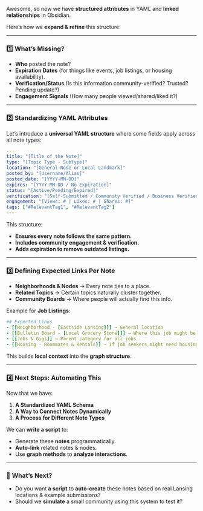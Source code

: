 Awesome, so now we have **structured attributes** in YAML and **linked relationships** in Obsidian.

Here’s how we **expand & refine** this structure:

---

### **1️⃣ What’s Missing?**

- **Who** posted the note?
- **Expiration Dates** (for things like events, job listings, or housing availability).
- **Verification/Status** (Is this information community-verified? Trusted? Pending update?)
- **Engagement Signals** (How many people viewed/shared/liked it?)

---

### **2️⃣ Standardizing YAML Attributes**

Let’s introduce a **universal YAML structure** where some fields apply across all note types:

```yaml
---
title: "[Title of the Note]"
type: "[Topic Type - Subtype]"
location: "[General Node or Local Landmark]"
posted_by: "[Username/Alias]"
posted_date: "[YYYY-MM-DD]"
expires: "[YYYY-MM-DD / No Expiration]"
status: "[Active/Pending/Expired]"
verification: "[Self-Submitted / Community Verified / Business Verified]"
engagement: "[Views: # | Likes: # | Shares: #]"
tags: ["#RelevantTag1", "#RelevantTag2"]
---
```

This structure:

- **Ensures every note follows the same pattern.**
- **Includes community engagement & verification.**
- **Adds expiration to remove outdated listings.**

---

### **3️⃣ Defining Expected Links Per Note**

- **Neighborhoods & Nodes** → Every note ties to a place.
- **Related Topics** → Certain topics naturally cluster together.
- **Community Boards** → Where people will actually find this info.

Example for **Job Listings**:

```yaml
## Expected Links
- [[Neighborhood - [Eastside Lansing]]] → General location  
- [[Bulletin Board - [Local Grocery Store]]] → Where this job might be posted  
- [[Jobs & Gigs]] → Parent category for all jobs  
- [[Housing - Roommates & Rentals]] → If job seekers might need housing  
```

This builds **local context** into the **graph structure**.

---

### **4️⃣ Next Steps: Automating This**

Now that we have:

1. **A Standardized YAML Schema**
2. **A Way to Connect Notes Dynamically**
3. **A Process for Different Note Types**

We can **write a script** to:

- Generate these **notes** programmatically.
- **Auto-link** related notes & nodes.
- Use **graph methods** to **analyze interactions**.

---

### 🚀 **What’s Next?**

- Do you want **a script** to **auto-create** these notes based on real Lansing locations & example submissions?
- Should we **simulate** a small community using this system to test it?